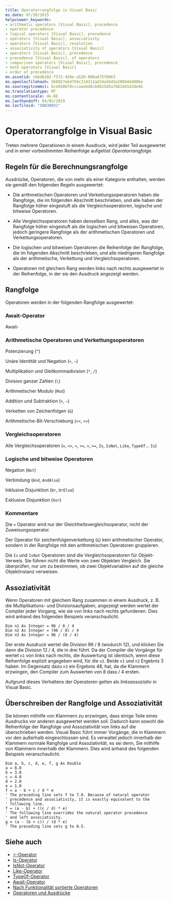 ```yaml
---
title: Operatorrangfolge in Visual Basic
ms.date: 07/20/2015
helpviewer_keywords:
- arithmetic operators [Visual Basic], precedence
- operator precedence
- logical operators [Visual Basic], precedence
- operators [Visual Basic], associativity
- operators [Visual Basic], resolution
- associativity of operators [Visual Basic]
- operators [Visual Basic], precedence
- precedence [Visual Basic], of operators
- comparison operators [Visual Basic], precedence
- math operators [Visual Basic]
- order of precedence
ms.assetid: cbbdb282-f572-458e-a520-008a675f8063
ms.openlocfilehash: 568927eb4759c214311ad34a5b45e28094dd80be
ms.sourcegitcommit: bce0586f0cccaae6d6cbd625d5a7b824d1d3de4b
ms.translationtype: MT
ms.contentlocale: de-DE
ms.lasthandoff: 04/02/2019
ms.locfileid: "58830031"
---
```

# <a name="operator-precedence-in-visual-basic"></a>Operatorrangfolge in Visual Basic
Treten mehrere Operationen in einem Ausdruck, wird jeder Teil ausgewertet und in einer vorbestimmten Reihenfolge aufgelöst *Operatorrangfolge*.  
  
## <a name="precedence-rules"></a>Regeln für die Berechnungsrangfolge  
 Ausdrücke, Operatoren, die von mehr als einer Kategorie enthalten, werden sie gemäß den folgenden Regeln ausgewertet:  
  
-   Die arithmetischen Operatoren und Verkettungsoperatoren haben die Rangfolge, die im folgenden Abschnitt beschrieben, und alle haben der Rangfolge höher eingestuft als die Vergleichsoperatoren, logische und bitweise Operatoren.  
  
-   Alle Vergleichsoperatoren haben denselben Rang, und alles, was der Rangfolge höher eingestuft als die logischen und bitweisen Operatoren, jedoch geringere Rangfolge als der arithmetischen Operatoren und Verkettungsoperatoren.  
  
-   Die logischen und bitweisen Operatoren die Reihenfolge der Rangfolge, die im folgenden Abschnitt beschrieben, und alle niedrigeren Rangfolge als der arithmetische, Verkettung und Vergleichsoperatoren.  
  
-   Operatoren mit gleichem Rang werden links nach rechts ausgewertet in der Reihenfolge, in der sie den Ausdruck angezeigt werden.  
  
## <a name="precedence-order"></a>Rangfolge  
 Operatoren werden in der folgenden Rangfolge ausgewertet:  
  
### <a name="await-operator"></a>Await-Operator  
 Await-  
  
### <a name="arithmetic-and-concatenation-operators"></a>Arithmetische Operatoren und Verkettungsoperatoren  
 Potenzierung (`^`)  
  
 Unäre Identität und Negation (`+`, `–`)  
  
 Multiplikation und Gleitkommadivision (`*`, `/`)  
  
 Division ganzer Zahlen (`\`)  
  
 Arithmetischer Modulo (`Mod`)  
  
 Addition und Subtraktion (`+`, `–`)  
  
 Verketten von Zeichenfolgen (`&`)  
  
 Arithmetische-Bit-Verschiebung (`<<`, `>>`)  
  
### <a name="comparison-operators"></a>Vergleichsoperatoren  
 Alle Vergleichsoperatoren (`=`, `<>`, `<`, `<=`, `>`, `>=`, `Is`, `IsNot`, `Like`, `TypeOf`... `Is`)  
  
### <a name="logical-and-bitwise-operators"></a>Logische und bitweise Operatoren  
 Negation (`Not`)  
  
 Verbindung (`And`, `AndAlso`)  
  
 Inklusive Disjunktion (`Or`, `OrElse`)  
  
 Exklusive Disjunktion (`Xor`)  
  
### <a name="comments"></a>Kommentare  
 Die `=` Operator wird nur der Gleichheitsvergleichsoperator, nicht der Zuweisungsoperator.  
  
 Der Operator für zeichenfolgenverkettung (`&`) kein arithmetischer Operator, sondern in der Rangfolge mit den arithmetischen Operatoren gruppieren.  
  
 Die `Is` und `IsNot` Operatoren sind die Vergleichsoperatoren für Objekt-Verweis. Sie führen nicht die Werte von zwei Objekten Vergleich. Sie überprüfen, nur um zu bestimmen, ob zwei Objektvariablen auf die gleiche Objektinstanz verweisen.  
  
## <a name="associativity"></a>Assoziativität  
 Wenn Operatoren mit gleichem Rang zusammen in einem Ausdruck, z. B. die Multiplikations- und Divisionsaufgaben, angezeigt werden wertet der Compiler jeder Vorgang, wie sie von links nach rechts gefundenen. Dies wird anhand des folgenden Beispiels veranschaulicht.  
  
```  
Dim n1 As Integer = 96 / 8 / 4  
Dim n2 As Integer = (96 / 8) / 4  
Dim n3 As Integer = 96 / (8 / 4)  
```  
  
 Der erste Ausdruck wertet die Division 96 / 8 (wodurch 12), und klicken Sie dann die Division 12 / 4, die in drei führt. Da der Compiler die Vorgänge für wertet `n1` von links nach rechts, die Auswertung ist identisch, wenn diese Reihenfolge explizit angegeben wird, für die `n2`. Beide `n1` und `n2` Ergebnis 3 haben. Im Gegensatz dazu `n3` ein Ergebnis 48, hat, da die Klammern erzwingen, den Compiler zum Auswerten von 8 dass / 4 ersten.  
  
 Aufgrund dieses Verhaltens der Operatoren gelten als *linksassoziativ* in Visual Basic.  
  
## <a name="overriding-precedence-and-associativity"></a>Überschreiben der Rangfolge und Assoziativität  
 Sie können mithilfe von Klammern zu erzwingen, dass einige Teile eines Ausdrucks vor anderen ausgewertet werden soll. Dadurch kann sowohl die Reihenfolge der Rangfolge und Assoziativität von links auf die überschrieben werden. Visual Basic führt immer Vorgänge, die in Klammern vor den außerhalb eingeschlossen sind. Es verwaltet jedoch innerhalb der Klammern normale Rangfolge und Assoziativität, es sei denn, Sie mithilfe von Klammern innerhalb der Klammern. Dies wird anhand des folgenden Beispiels veranschaulicht.  
  
```  
Dim a, b, c, d, e, f, g As Double  
a = 8.0  
b = 3.0  
c = 4.0  
d = 2.0  
e = 1.0  
f = a - b + c / d * e  
' The preceding line sets f to 7.0. Because of natural operator   
' precedence and associativity, it is exactly equivalent to the   
' following line.  
f = (a - b) + ((c / d) * e)  
' The following line overrides the natural operator precedence   
' and left associativity.  
g = (a - (b + c)) / (d * e)  
' The preceding line sets g to 0.5.  
```  
  
## <a name="see-also"></a>Siehe auch

- [=-Operator](../../../visual-basic/language-reference/operators/assignment-operator.md)
- [Is-Operator](../../../visual-basic/language-reference/operators/is-operator.md)
- [IsNot-Operator](../../../visual-basic/language-reference/operators/isnot-operator.md)
- [Like-Operator](../../../visual-basic/language-reference/operators/like-operator.md)
- [TypeOf-Operator](../../../visual-basic/language-reference/operators/typeof-operator.md)
- [Await-Operator](../../../visual-basic/language-reference/operators/await-operator.md)
- [Nach Funktionalität sortierte Operatoren](../../../visual-basic/language-reference/operators/operators-listed-by-functionality.md)
- [Operatoren und Ausdrücke](../../../visual-basic/programming-guide/language-features/operators-and-expressions/index.md)
